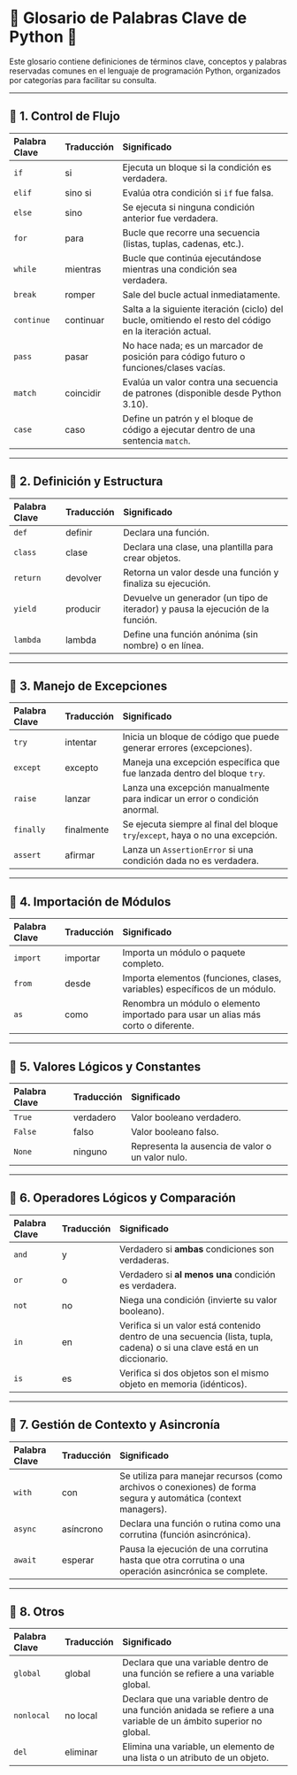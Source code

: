 # 🐍 Glosario de Palabras Clave de Python 🐍

Este glosario contiene definiciones de términos clave, conceptos y palabras reservadas comunes en el lenguaje de programación Python, organizados por categorías para facilitar su consulta.

---

## 🔷 1. Control de Flujo

| Palabra Clave | Traducción | Significado |
| :------------ | :--------- | :---------- |
| `if`          | si         | Ejecuta un bloque si la condición es verdadera. |
| `elif`        | sino si    | Evalúa otra condición si `if` fue falsa. |
| `else`        | sino       | Se ejecuta si ninguna condición anterior fue verdadera. |
| `for`         | para       | Bucle que recorre una secuencia (listas, tuplas, cadenas, etc.). |
| `while`       | mientras   | Bucle que continúa ejecutándose mientras una condición sea verdadera. |
| `break`       | romper     | Sale del bucle actual inmediatamente. |
| `continue`    | continuar  | Salta a la siguiente iteración (ciclo) del bucle, omitiendo el resto del código en la iteración actual. |
| `pass`        | pasar      | No hace nada; es un marcador de posición para código futuro o funciones/clases vacías. |
| `match`       | coincidir  | Evalúa un valor contra una secuencia de patrones (disponible desde Python 3.10). |
| `case`        | caso       | Define un patrón y el bloque de código a ejecutar dentro de una sentencia `match`. |

---

## 🔷 2. Definición y Estructura

| Palabra Clave | Traducción | Significado |
| :------------ | :--------- | :---------- |
| `def`         | definir    | Declara una función. |
| `class`       | clase      | Declara una clase, una plantilla para crear objetos. |
| `return`      | devolver   | Retorna un valor desde una función y finaliza su ejecución. |
| `yield`       | producir   | Devuelve un generador (un tipo de iterador) y pausa la ejecución de la función. |
| `lambda`      | lambda     | Define una función anónima (sin nombre) o en línea. |

---

## 🔷 3. Manejo de Excepciones

| Palabra Clave | Traducción | Significado |
| :------------ | :--------- | :---------- |
| `try`         | intentar   | Inicia un bloque de código que puede generar errores (excepciones). |
| `except`      | excepto    | Maneja una excepción específica que fue lanzada dentro del bloque `try`. |
| `raise`       | lanzar     | Lanza una excepción manualmente para indicar un error o condición anormal. |
| `finally`     | finalmente | Se ejecuta siempre al final del bloque `try`/`except`, haya o no una excepción. |
| `assert`      | afirmar    | Lanza un `AssertionError` si una condición dada no es verdadera. |

---

## 🔷 4. Importación de Módulos

| Palabra Clave | Traducción | Significado |
| :------------ | :--------- | :---------- |
| `import`      | importar   | Importa un módulo o paquete completo. |
| `from`        | desde      | Importa elementos (funciones, clases, variables) específicos de un módulo. |
| `as`          | como       | Renombra un módulo o elemento importado para usar un alias más corto o diferente. |

---

## 🔷 5. Valores Lógicos y Constantes

| Palabra Clave | Traducción | Significado |
| :------------ | :--------- | :---------- |
| `True`        | verdadero  | Valor booleano verdadero. |
| `False`       | falso      | Valor booleano falso. |
| `None`        | ninguno    | Representa la ausencia de valor o un valor nulo. |

---

## 🔷 6. Operadores Lógicos y Comparación

| Palabra Clave | Traducción | Significado |
| :------------ | :--------- | :---------- |
| `and`         | y          | Verdadero si **ambas** condiciones son verdaderas. |
| `or`          | o          | Verdadero si **al menos una** condición es verdadera. |
| `not`         | no         | Niega una condición (invierte su valor booleano). |
| `in`          | en         | Verifica si un valor está contenido dentro de una secuencia (lista, tupla, cadena) o si una clave está en un diccionario. |
| `is`          | es         | Verifica si dos objetos son el mismo objeto en memoria (idénticos). |

---

## 🔷 7. Gestión de Contexto y Asincronía

| Palabra Clave | Traducción | Significado |
| :------------ | :--------- | :---------- |
| `with`        | con        | Se utiliza para manejar recursos (como archivos o conexiones) de forma segura y automática (context managers). |
| `async`       | asíncrono  | Declara una función o rutina como una corrutina (función asincrónica). |
| `await`       | esperar    | Pausa la ejecución de una corrutina hasta que otra corrutina o una operación asincrónica se complete. |

---

## 🔷 8. Otros

| Palabra Clave | Traducción | Significado |
| :------------ | :--------- | :---------- |
| `global`      | global     | Declara que una variable dentro de una función se refiere a una variable global. |
| `nonlocal`    | no local   | Declara que una variable dentro de una función anidada se refiere a una variable de un ámbito superior no global. |
| `del`         | eliminar   | Elimina una variable, un elemento de una lista o un atributo de un objeto. |
